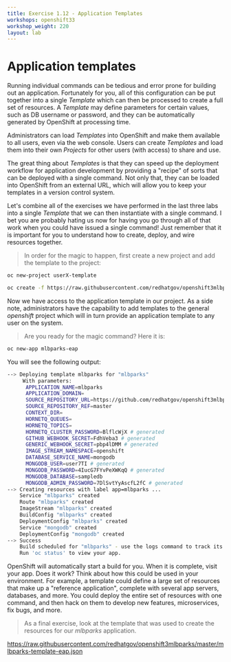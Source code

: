 ```yaml
---
title: Exercise 1.12 - Application Templates
workshops: openshift33
workshop_weight: 220
layout: lab
---
```


# Application templates

Running individual commands can be tedious and error prone for building out
an application. Fortunately for you, all of this configuration can be put together
into a single *Template* which can then be processed to create a full set of
resources. A *Template* may define parameters for certain values, such as DB
username or password, and they can be automatically generated by OpenShift at
processing time.

Administrators can load *Templates* into OpenShift and make them available to
all users, even via the web console. Users can create *Templates* and load them
into their own *Projects* for other users (with access) to share and use.

The great thing about *Templates* is that they can speed up the deployment
workflow for application development by providing a "recipe" of sorts that can
be deployed with a single command.  Not only that, they can be loaded into
OpenShift from an external URL, which will allow you to keep your templates in a
version control system.

Let's combine all of the exercises we have performed in the last three labs into
a single *Template* that we can then instantiate with a single command.  I bet
you are probably hating us now for having you go through all of that work when
you could have issued a single command! Just remember that it is important for
you to understand how to create, deploy, and wire resources together.

> In order for the magic to happen, first create a new project and add the template to the project:

```bash
oc new-project userX-template
```

```bash
oc create -f https://raw.githubusercontent.com/redhatgov/openshift3mlbparks/master/mlbparks-template-eap.json
```

Now we have access to the application template in our project.  As a side note, administrators have the capability to add templates to the general *openshift* project which will in turn provide an application template to any user on the system.

> Are you ready for the magic command?  Here it is:

```bash
oc new-app mlbparks-eap
```

You will see the following output:

```bash
--> Deploying template mlbparks for "mlbparks"
     With parameters:
      APPLICATION_NAME=mlbparks
      APPLICATION_DOMAIN=
      SOURCE_REPOSITORY_URL=https://github.com/redhatgov/openshift3mlbparks
      SOURCE_REPOSITORY_REF=master
      CONTEXT_DIR=
      HORNETQ_QUEUES=
      HORNETQ_TOPICS=
      HORNETQ_CLUSTER_PASSWORD=BlflcWjX # generated
      GITHUB_WEBHOOK_SECRET=FdhVeba3 # generated
      GENERIC_WEBHOOK_SECRET=pbp4lDMM # generated
      IMAGE_STREAM_NAMESPACE=openshift
      DATABASE_SERVICE_NAME=mongodb
      MONGODB_USER=user7TI # generated
      MONGODB_PASSWORD=4IucG7FYvPeXWKqQ # generated
      MONGODB_DATABASE=sampledb
      MONGODB_ADMIN_PASSWORD=7DlSvtYyAscfL2fC # generated
--> Creating resources with label app=mlbparks ...
    Service "mlbparks" created
    Route "mlbparks" created
    ImageStream "mlbparks" created
    BuildConfig "mlbparks" created
    DeploymentConfig "mlbparks" created
    Service "mongodb" created
    DeploymentConfig "mongodb" created
--> Success
    Build scheduled for "mlbparks" - use the logs command to track its progress.
    Run 'oc status' to view your app.
```

OpenShift will automatically start a build for you. When it is complete, visit
your app. Does it work? Think about how this could be used in your environment.
For example, a template could define a large set of resources that make up a
"reference application", complete with several app servers, databases, and more.
You could deploy the entire set of resources with one command, and then hack on
them to develop new features, microservices, fix bugs, and more.

> As a final exercise, look at the template that was used to create the resources for our *mlbparks* application.

<https://raw.githubusercontent.com/redhatgov/openshift3mlbparks/master/mlbparks-template-eap.json>
